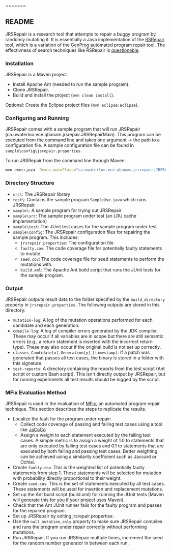 =======
## README ##

JRSRepair is a research tool that attempts to repair a buggy program by randomly mutating it. It is essentially a Java implementation of the [RSRepair](http://qiyuhua.github.io/projects/rsrepair/) tool, which is a variation of the [GenProg](http://dijkstra.cs.virginia.edu/genprog/) automated program repair tool. The effectivness of search techniques like RSRepair is [questionable](http://dspace.mit.edu/bitstream/handle/1721.1/94337/MIT-CSAIL-TR-2015-003.pdf?sequence=1).

### Installation ###

JRSRepair is a Maven project.

* Install Apache Ant (needed to run the sample program).
* Clone JRSRepair.
* Build and install the project (`mvn clean install`).

Optional: Create the Eclipse project files (`mvn eclipse:eclipse`).

### Configuring and Running ###

JRSRepair comes with a sample program that will run JRSRepair (ca.uwaterloo.ece.qhanam.jrsrepair.JRSRepairMain). This program can be executed from the command line and takes one argument -> the path to a configuration file. A sample configuration file can be found in `sample\config\jsrepair.properties`.

To run JRSRepair from the command line through Maven:
```bash
mvn exec:java -Dexec.mainClass="ca.uwaterloo.ece.qhanam.jrsrepair.JRSRepairMain" -Dexec.args="./sample/config/jrsrepair.properties"
```

### Directory Structure ###

* `src\`: The JRSRepair library
* `test\`: Contains the sample program `SampleUse.java` which runs JRSRepair.
* `sample\`: A sample program for trying out JRSRepair
* `sample\src`: The sample program under test (an LRU cache implementation)
* `sample\test`: The JUnit test cases for the sample program under test
* `sample\config`: The JRSRepair configuration files for repairing the sample program. This includes:
    * `jrsrepair.properties`: The configuration file
    * `faulty.cov`: The code coverage file for potentially faulty statements to mutate.
    * `seed.cov`: The code coverage file for seed statements to perform the mutations with.
    * `build.xml`: The Apache Ant build script that runs the JUnit tests for the sample program.

### Output ###

JRSRepair outputs result data to the folder specified by the `build_directory` property in `jrsrepair.properties`. The following outputs are stored in this directory:

* `mutation-log`: A log of the mutation operations performed for each candidate and each generation.
* `compile-log`: A log of compiler errors generated by the JDK compiler. These may occur if all variables are in scope but there are still semantic errors (e.g., a return statement is inserted with the incorrect return type). These may also occur if the original build is not set up correctly.
* `classes_Candidate[x]_Generation[y]_[timestamp]`: If a patch was generated that passes all test cases, the binary is stored in a folder with this signature.
* `test-reports`: A directory containing the reports from the test script (Ant script or custom Bash script). This isn't directly output by JRSRepair, but for running experiments all test results should be logged by the script.

### MFix Evaluation Method ###

JRSRepair is used in the evaluation of [MFix](http://asset.uwaterloo.ca/MFix/), an automated program repair technique. This section describes the steps to replicate the results.

* Localize the fault for the program under repair:
    * Collect code coverage of passing and failing test cases using a tool like [JaCoCo](http://www.eclemma.org/jacoco/)
    * Assign a weight to each statement executed by the failing test cases. A simple metric is to assign a weight of 1.0 to statements that are only executed by failing test cases and 0.1 to statements that are executed by both failing and passing test cases. Better weighting can be achieved using a similarity coefficient such as Jaccard or Ochiai. 
* Create `faulty.cov`. This is the weighted list of potentially faulty statements from step 1. These statements will be selected for mutation with probability directly proportional to their weight.
* Create `seed.cov`. This is the set of statements executed by all test cases. These statements will be used for insertion and replacement mutations.
* Set up the Ant build script (build.xml) for running the JUnit tests (Maven will generate this for you if your project uses Maven).
* Check that the Ant JUnit runner fails for the faulty program and passes for the repaired program.
* Set up JRSRepair by editing jrsrepair.properties:
* Use the `null_mutation_only` property to make sure JRSRepair compiles and runs the program under repair correctly without performing mutations.
* Run JRSRepair. If you run JRSRepair multiple times, increment the seed for the random number generator in between each run.

